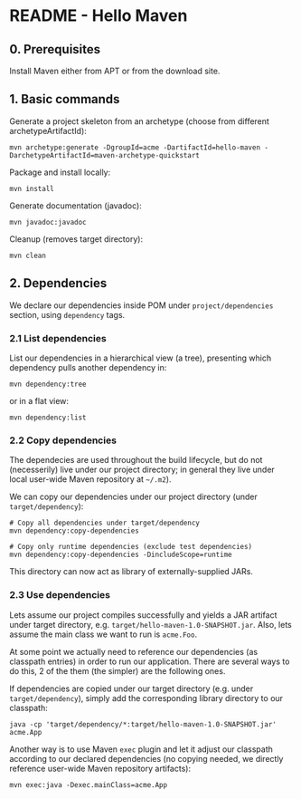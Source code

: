 # README - Hello Maven


## 0. Prerequisites ##

Install Maven either from APT or from the download site.

## 1. Basic commands ##

Generate a project skeleton from an archetype (choose from different archetypeArtifactId):

    mvn archetype:generate -DgroupId=acme -DartifactId=hello-maven -DarchetypeArtifactId=maven-archetype-quickstart

Package and install locally:

    mvn install

Generate documentation (javadoc):

    mvn javadoc:javadoc

Cleanup (removes target directory):

    mvn clean
    
## 2. Dependencies ##

We declare our dependencies inside POM under `project/dependencies` section, using `dependency` tags.

### 2.1 List dependencies ##

List our dependencies in a hierarchical view (a tree), presenting which dependency pulls another dependency in:

    mvn dependency:tree

or in a flat view:

    mvn dependency:list

### 2.2 Copy dependencies ##

The dependecies are used throughout the build lifecycle, but do not (necesserily) live under our project directory; 
in general they live under local user-wide Maven repository at `~/.m2`).

We can copy our dependencies under our project directory (under `target/dependency`):

    # Copy all dependencies under target/dependency
    mvn dependency:copy-dependencies

    # Copy only runtime dependencies (exclude test dependencies)
    mvn dependency:copy-dependencies -DincludeScope=runtime

This directory can now act as library of externally-supplied JARs.

### 2.3 Use dependencies ###

Lets assume our project compiles successfully and yields a JAR artifact under target directory, e.g. `target/hello-maven-1.0-SNAPSHOT.jar`.
Also, lets assume the main class we want to run is `acme.Foo`.

At some point we actually need to reference our dependencies (as classpath entries) in order to run our application. There are several ways to
do this, 2 of the them (the simpler) are the following ones.

If dependencies are copied under our target directory (e.g. under `target/dependency`), simply add the corresponding library directory to our classpath:

    java -cp 'target/dependency/*:target/hello-maven-1.0-SNAPSHOT.jar' acme.App

Another way is to use Maven `exec` plugin and let it adjust our classpath according to our declared dependencies (no copying needed, we directly 
reference user-wide Maven repository artifacts):

    mvn exec:java -Dexec.mainClass=acme.App 


